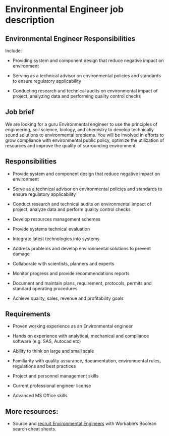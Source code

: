 # Environmental Engineer job description


## Environmental Engineer Responsibilities

Include:

* Providing system and component design that reduce negative impact on environment

* Serving as a technical advisor on environmental policies and standards to ensure regulatory applicability

* Conducting research and technical audits on environmental impact of project, analyzing data and performing quality control checks


## Job brief

We are looking for a guru Environmental engineer to use the principles of engineering, soil science, biology, and chemistry to develop technically sound solutions to environmental problems. You will be involved in efforts to grow compliance with environmental public policy, optimize the utilization of resources and improve the quality of surrounding environment.


## Responsibilities

* Provide system and component design that reduce negative impact on environment

* Serve as a technical advisor on environmental policies and standards to ensure regulatory applicability

* Conduct research and technical audits on environmental impact of project, analyze data and perform quality control checks

* Develop resources management schemes

* Provide systems technical evaluation

* Integrate latest technologies into systems

* Address problems and develop environmental solutions to prevent damage

* Collaborate with scientists, planners and experts

* Monitor progress and provide recommendations reports

* Document and maintain plans, requirement, protocols, permits and standard operating procedures

* Achieve quality, sales, revenue and profitability goals


## Requirements

* Proven working experience as an Environmental engineer

* Hands on experience with analytical, mechanical and compliance software (e.g. SAS, Autocad etc)

* Ability to think on large and small scale

* Familiarity with quality assurance, documentation, environmental rules, regulations and best practices

* Project and personnel management skills

* Current professional engineer license

* Advanced MS Office skills

## More resources:
* Source and <a href="https://resources.workable.com/find-engineers-managers-boolean-search-strings">recruit Environmental Engineers</a> with Workable’s Boolean search cheat sheets.
